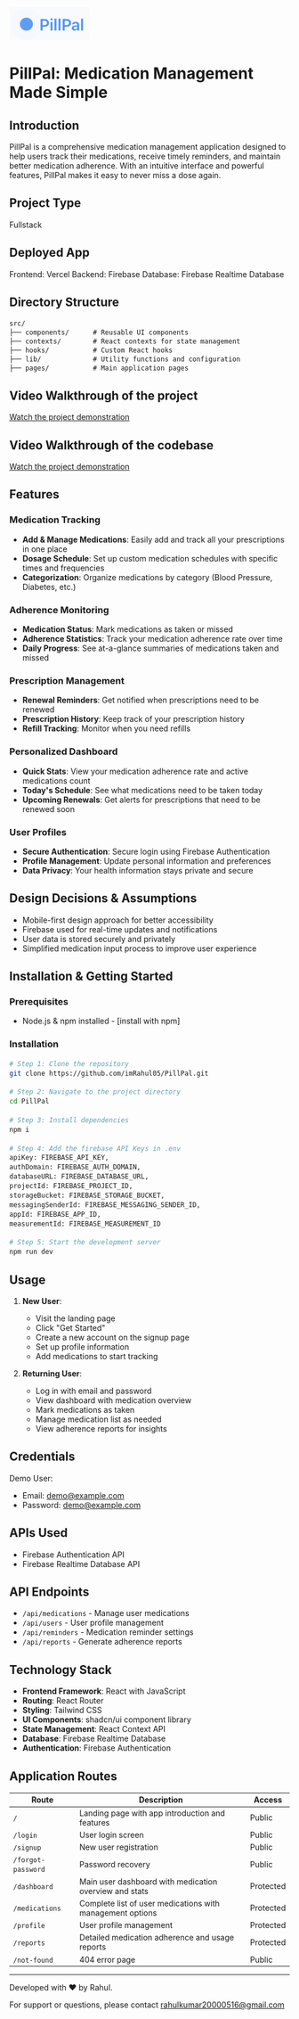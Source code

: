 ![PillPal](public/logo.png)

# PillPal: Medication Management Made Simple

## Introduction
PillPal is a comprehensive medication management application designed to help users track their medications, receive timely reminders, and maintain better medication adherence. With an intuitive interface and powerful features, PillPal makes it easy to never miss a dose again.

## Project Type
Fullstack

## Deployed App
Frontend: Vercel 
Backend: Firebase
Database: Firebase Realtime Database

## Directory Structure
```
src/
├── components/      # Reusable UI components
├── contexts/        # React contexts for state management
├── hooks/           # Custom React hooks
├── lib/             # Utility functions and configuration
├── pages/           # Main application pages
```

## Video Walkthrough of the project
[Watch the project demonstration](https://www.youtube.com/watch?v=g_mDYyH2ofM&feature=youtu.be)

## Video Walkthrough of the codebase
[Watch the project demonstration](https://drive.google.com/drive/folders/1M0TBpq7FVTV45XnfUFhsYXusb67IXPvj?usp=sharing)

## Features

### Medication Tracking
- **Add & Manage Medications**: Easily add and track all your prescriptions in one place
- **Dosage Schedule**: Set up custom medication schedules with specific times and frequencies
- **Categorization**: Organize medications by category (Blood Pressure, Diabetes, etc.)

### Adherence Monitoring
- **Medication Status**: Mark medications as taken or missed
- **Adherence Statistics**: Track your medication adherence rate over time
- **Daily Progress**: See at-a-glance summaries of medications taken and missed

### Prescription Management
- **Renewal Reminders**: Get notified when prescriptions need to be renewed
- **Prescription History**: Keep track of your prescription history
- **Refill Tracking**: Monitor when you need refills

### Personalized Dashboard
- **Quick Stats**: View your medication adherence rate and active medications count
- **Today's Schedule**: See what medications need to be taken today
- **Upcoming Renewals**: Get alerts for prescriptions that need to be renewed soon

### User Profiles
- **Secure Authentication**: Secure login using Firebase Authentication
- **Profile Management**: Update personal information and preferences
- **Data Privacy**: Your health information stays private and secure

## Design Decisions & Assumptions
- Mobile-first design approach for better accessibility
- Firebase used for real-time updates and notifications
- User data is stored securely and privately
- Simplified medication input process to improve user experience

## Installation & Getting Started

### Prerequisites
- Node.js & npm installed - [install with npm]

### Installation

```bash
# Step 1: Clone the repository
git clone https://github.com/imRahul05/PillPal.git

# Step 2: Navigate to the project directory
cd PillPal

# Step 3: Install dependencies
npm i

# Step 4: Add the firebase API Keys in .env 
apiKey: FIREBASE_API_KEY,
authDomain: FIREBASE_AUTH_DOMAIN,
databaseURL: FIREBASE_DATABASE_URL,
projectId: FIREBASE_PROJECT_ID,
storageBucket: FIREBASE_STORAGE_BUCKET,
messagingSenderId: FIREBASE_MESSAGING_SENDER_ID,
appId: FIREBASE_APP_ID,
measurementId: FIREBASE_MEASUREMENT_ID

# Step 5: Start the development server
npm run dev
```

## Usage
1. **New User**:
   - Visit the landing page
   - Click "Get Started"
   - Create a new account on the signup page
   - Set up profile information
   - Add medications to start tracking

2. **Returning User**:
   - Log in with email and password
   - View dashboard with medication overview
   - Mark medications as taken
   - Manage medication list as needed
   - View adherence reports for insights

## Credentials
Demo User:
- Email: demo@example.com
- Password: demo@example.com

## APIs Used
- Firebase Authentication API
- Firebase Realtime Database API

## API Endpoints
- `/api/medications` - Manage user medications
- `/api/users` - User profile management
- `/api/reminders` - Medication reminder settings
- `/api/reports` - Generate adherence reports

## Technology Stack
- **Frontend Framework**: React with JavaScript
- **Routing**: React Router
- **Styling**: Tailwind CSS
- **UI Components**: shadcn/ui component library
- **State Management**: React Context API 
- **Database**: Firebase Realtime Database
- **Authentication**: Firebase Authentication

## Application Routes

| Route | Description | Access |
|-------|-------------|--------|
| `/` | Landing page with app introduction and features | Public |
| `/login` | User login screen | Public |
| `/signup` | New user registration | Public |
| `/forgot-password` | Password recovery | Public |
| `/dashboard` | Main user dashboard with medication overview and stats | Protected |
| `/medications` | Complete list of user medications with management options | Protected |
| `/profile` | User profile management | Protected |
| `/reports` | Detailed medication adherence and usage reports | Protected |
| `/not-found` | 404 error page | Public |

---

Developed with ❤️ by Rahul.

For support or questions, please contact rahulkumar20000516@gmail.com


